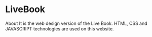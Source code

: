 # LiveBook
About It is the web design version of the Live Book. HTML, CSS and JAVASCRIPT technologies are used on this website.
